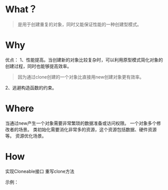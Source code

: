 
# What？
> 是用于创建重复的对象，同时又能保证性能的一种创建型模式。

# Why
优点： 
1、性能提高。当创建新的对象比较复杂时，可以利用原型模式简化对象的创建过程，同时也能够提高效率。
> 因为通过clone创建的一个对象比直接用new创建对象更有效率。

 2、逃避构造函数的约束。


# Where

当通过new产生一个对象需要非常繁琐的数据准备或访问权限。
一个对象多个修改者的场景。
类初始化需要消化非常多的资源，这个资源包括数据、硬件资源等。
资源优化场景。

# How
实现Cloneable接口
重写clone方法

示例：
